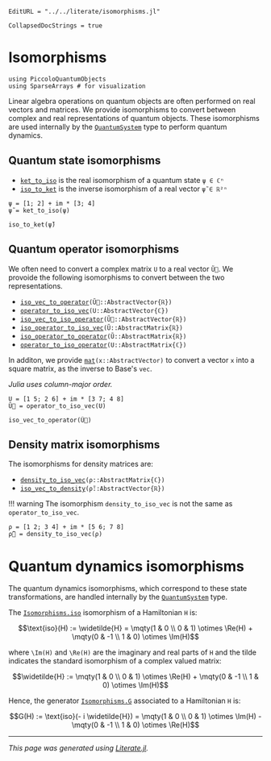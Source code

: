 ```@meta
EditURL = "../../literate/isomorphisms.jl"
```

```@meta
CollapsedDocStrings = true
```

# Isomorphisms

````@example isomorphisms
using PiccoloQuantumObjects
using SparseArrays # for visualization
````

Linear algebra operations on quantum objects are often performed on real vectors and
matrices. We provide isomorphisms to convert between complex and real representations of
quantum objects. These isomorphisms are used internally by the [`QuantumSystem`](@ref) type
to perform quantum dynamics.

## Quantum state isomorphisms

- [`ket_to_iso`](@ref) is the real isomorphism of a quantum state `ψ ∈ ℂⁿ`
- [`iso_to_ket`](@ref) is the inverse isomorphism of a real vector `ψ̃ ∈ ℝ²ⁿ`

````@example isomorphisms
ψ = [1; 2] + im * [3; 4]
ψ̃ = ket_to_iso(ψ)
````

````@example isomorphisms
iso_to_ket(ψ̃)
````

## Quantum operator isomorphisms

We often need to convert a complex matrix `U` to a real vector `Ũ⃗`. We provoide the
following isomorphisms to convert between the two representations.
- [`iso_vec_to_operator`](@ref)`(Ũ⃗::AbstractVector{ℝ})`
- [`operator_to_iso_vec`](@ref)`(U::AbstractVector{ℂ})`
- [`iso_vec_to_iso_operator`](@ref)`(Ũ⃗::AbstractVector{ℝ})`
- [`iso_operator_to_iso_vec`](@ref)`(Ũ::AbstractMatrix{ℝ})`
- [`iso_operator_to_operator`](@ref)`(Ũ::AbstractMatrix{ℝ})`
- [`operator_to_iso_operator`](@ref)`(U::AbstractMatrix{ℂ})`

In additon, we provide [`mat`](@ref)`(x::AbstractVector)` to convert a vector `x` into a
square matrix, as the inverse to Base's `vec`.

_Julia uses column-major order._

````@example isomorphisms
U = [1 5; 2 6] + im * [3 7; 4 8]
Ũ⃗ = operator_to_iso_vec(U)
````

````@example isomorphisms
iso_vec_to_operator(Ũ⃗)
````

## Density matrix isomorphisms

The isomorphisms for density matrices are:
- [`density_to_iso_vec`](@ref)`(ρ::AbstractMatrix{ℂ})`
- [`iso_vec_to_density`](@ref)`(ρ̃::AbstractVector{ℝ})`

!!! warning
    The isomorphism `density_to_iso_vec` is not the same as `operator_to_iso_vec`.

````@example isomorphisms
ρ = [1 2; 3 4] + im * [5 6; 7 8]
ρ̃⃗ = density_to_iso_vec(ρ)
````

# Quantum dynamics isomorphisms

The quantum dynamics isomorphisms, which correspond to these state transformations, are
handled internally by the [`QuantumSystem`](@ref) type.

The [`Isomorphisms.iso`](@ref) isomorphism of a Hamiltonian ``H`` is:
```math
\text{iso}(H) := \widetilde{H} = \mqty(1 & 0 \\ 0 & 1) \otimes \Re(H) + \mqty(0 & -1 \\ 1 & 0) \otimes \Im(H)
```
where ``\Im(H)`` and ``\Re(H)`` are the imaginary and real parts of ``H`` and the tilde
indicates the standard isomorphism of a complex valued matrix:
```math
\widetilde{H} := \mqty(1 & 0 \\ 0 & 1) \otimes \Re(H) + \mqty(0 & -1 \\ 1 & 0) \otimes \Im(H)
```

Hence, the generator [`Isomorphisms.G`](@ref) associated to a Hamiltonian ``H`` is:
```math
G(H) := \text{iso}(- i \widetilde{H}) = \mqty(1 & 0 \\ 0 & 1) \otimes \Im(H) - \mqty(0 & -1 \\ 1 & 0) \otimes \Re(H)
```

---

*This page was generated using [Literate.jl](https://github.com/fredrikekre/Literate.jl).*

